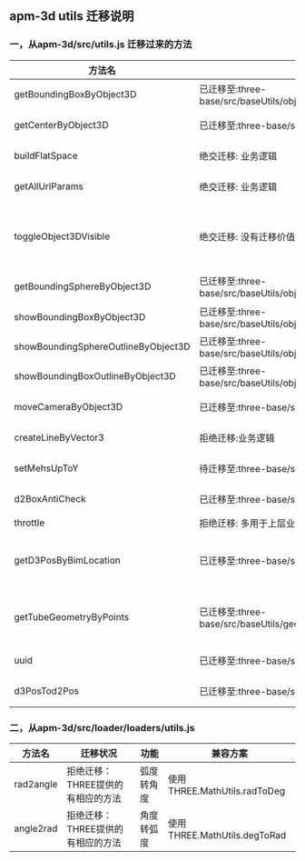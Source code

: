 ## apm-3d utils 迁移说明

### 一，从apm-3d/src/utils.js 迁移过来的方法

| 方法名                              | 迁移状况                                                                          | 功能                                                   | 兼容方案                                       |
| ----------------------------------- | --------------------------------------------------------------------------------- | ------------------------------------------------------ | ---------------------------------------------- |
| getBoundingBoxByObject3D            | 已迁移至:three-base/src/baseUtils/object3d/getBoundingBoxByObject3D.ts            | 获取mesh包围盒                                         | -                                              |
| getCenterByObject3D                 | 已迁移至:three-base/src/baseUtils/object3d/getCenterByObject3D.ts                 | 获取mesh的中心的                                       | -                                              |
| buildFlatSpace                      | 绝交迁移: 业务逻辑                                                                | --                                                     | 迁移至业务代码中                               |
| getAllUrlParams                     | 绝交迁移: 业务逻辑                                                                | --                                                     | 迁移至业务代码                                 |
| toggleObject3DVisible               | 绝交迁移: 没有迁移价值                                                            | --                                                     | 使用Mesh.visible 切换即可,没有必要抽成一个方法 |
| getBoundingSphereByObject3D         | 已迁移至:three-base/src/baseUtils/object3d/getBoundingSphereByObject3D.ts         | 获取mesh的包围球                                       |                                                |
| showBoundingBoxByObject3D           | 已迁移至:three-base/src/baseUtils/object3d/showBoundingBoxByObject3D.ts           | 显示Mesh包围盒                                         |                                                |
| showBoundingSphereOutlineByObject3D | 已迁移至:three-base/src/baseUtils/object3d/showBoundingSphereOutlineByObject3D.ts | 显示包围球线框                                         |                                                |
| showBoundingBoxOutlineByObject3D    | 已迁移至:three-base/src/baseUtils/object3d/showBoundingBoxOutlineByObject3D.ts    | 显示Mesh包围盒线框                                     |                                                |
| moveCameraByObject3D                | 已迁移至:three-base/src/baseUtils/object3d/moveCameraByObject3D.ts                | 移动相机到mesh满屏视角                                 |                                                |
| createLineByVector3                 | 拒绝迁移:业务逻辑                                                                 | 创建飞行线属于业务逻辑                                 | 迁移至业务代码                                 |
| setMehsUpToY                        | 待迁移至:three-base/src/baseUtils/object3d/setMehsUpToY.ts                        | 将模型从Z轴向上改为 Y轴向上                            |                                                |
| d2BoxAntiCheck                      | 已迁移至:three-base/src/baseUtils/collision/moveCameraByObject3D.ts               | 矩形模型防碰撞检测                                     |                                                |
| throttle                            | 拒绝迁移: 多用于上层业务                                                          | 节流器                                                 |                                                |
| getD3PosByBimLocation               | 已迁移至:three-base/src/baseUtils/maths/getD3PosByBimLocation.ts                  | 从bimLocation 解析出空间3维坐标, 其中做了Y轴转换的处理 |                                                |
| getTubeGeometryByPoints             | 已迁移至:three-base/src/baseUtils/geometry/getTubeGeometryByPoints.ts             | 将3d 路径 解析成 管道缓冲几何体 TubeGeometry           |                                                |
| uuid                                | 已迁移至:three-base/src/baseUtils/maths/getUUID.ts                                | 随机生成一个唯一id                                     |                                                |
| d3PosTod2Pos                        | 已迁移至:three-base/src/baseUtils/maths/d3PosTod2Pos.ts待迁                       | 将3维坐标转换为 2维像素坐标                            |                                                |

### 二，从apm-3d/src/loader/loaders/utils.js

| 方法名    | 迁移状况                          | 功能       | 兼容方案                     |
| --------- | --------------------------------- | ---------- | ---------------------------- |
| rad2angle | 拒绝迁移：THREE提供的有相应的方法 | 弧度转角度 | 使用THREE.MathUtils.radToDeg |
| angle2rad | 拒绝迁移：THREE提供的有相应的方法 | 角度转弧度 | 使用THREE.MathUtils.degToRad |
